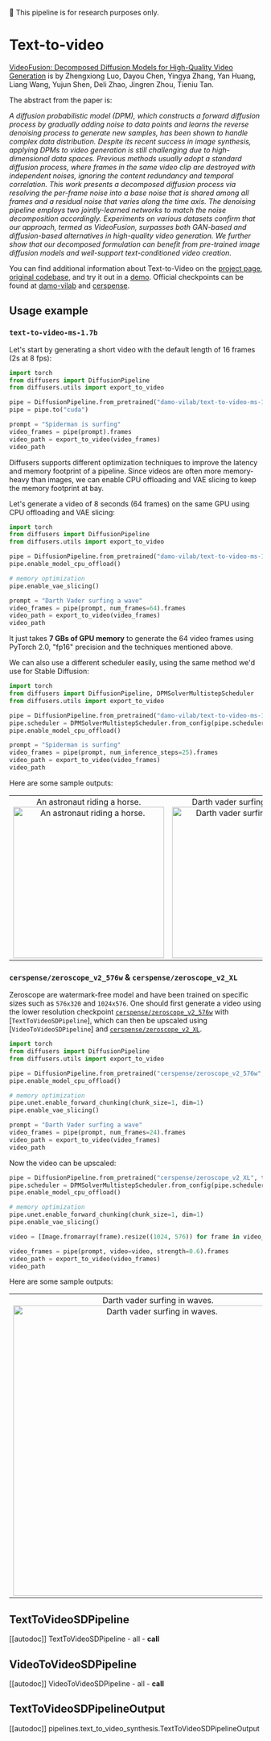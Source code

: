<!--Copyright 2023 The HuggingFace Team. All rights reserved.

Licensed under the Apache License, Version 2.0 (the "License"); you may not use this file except in compliance with
the License. You may obtain a copy of the License at

http://www.apache.org/licenses/LICENSE-2.0

Unless required by applicable law or agreed to in writing, software distributed under the License is distributed on
an "AS IS" BASIS, WITHOUT WARRANTIES OR CONDITIONS OF ANY KIND, either express or implied. See the License for the
specific language governing permissions and limitations under the License.
-->

<Tip warning={true}>

🧪 This pipeline is for research purposes only. 

</Tip>

# Text-to-video

[VideoFusion: Decomposed Diffusion Models for High-Quality Video Generation](https://huggingface.co/papers/2303.08320) is by Zhengxiong Luo, Dayou Chen, Yingya Zhang, Yan Huang, Liang Wang, Yujun Shen, Deli Zhao, Jingren Zhou, Tieniu Tan.

The abstract from the paper is:

*A diffusion probabilistic model (DPM), which constructs a forward diffusion process by gradually adding noise to data points and learns the reverse denoising process to generate new samples, has been shown to handle complex data distribution. Despite its recent success in image synthesis, applying DPMs to video generation is still challenging due to high-dimensional data spaces. Previous methods usually adopt a standard diffusion process, where frames in the same video clip are destroyed with independent noises, ignoring the content redundancy and temporal correlation. This work presents a decomposed diffusion process via resolving the per-frame noise into a base noise that is shared among all frames and a residual noise that varies along the time axis. The denoising pipeline employs two jointly-learned networks to match the noise decomposition accordingly. Experiments on various datasets confirm that our approach, termed as VideoFusion, surpasses both GAN-based and diffusion-based alternatives in high-quality video generation. We further show that our decomposed formulation can benefit from pre-trained image diffusion models and well-support text-conditioned video creation.*

You can find additional information about Text-to-Video on the [project page](https://modelscope.cn/models/damo/text-to-video-synthesis/summary), [original codebase](https://github.com/modelscope/modelscope/), and try it out in a [demo](https://huggingface.co/spaces/damo-vilab/modelscope-text-to-video-synthesis). Official checkpoints can be found at [damo-vilab](https://huggingface.co/damo-vilab) and [cerspense](https://huggingface.co/cerspense).

## Usage example 

### `text-to-video-ms-1.7b`

Let's start by generating a short video with the default length of 16 frames (2s at 8 fps):

```python 
import torch
from diffusers import DiffusionPipeline
from diffusers.utils import export_to_video

pipe = DiffusionPipeline.from_pretrained("damo-vilab/text-to-video-ms-1.7b", torch_dtype=torch.float16, variant="fp16")
pipe = pipe.to("cuda")

prompt = "Spiderman is surfing"
video_frames = pipe(prompt).frames
video_path = export_to_video(video_frames)
video_path
```

Diffusers supports different optimization techniques to improve the latency
and memory footprint of a pipeline. Since videos are often more memory-heavy than images,
we can enable CPU offloading and VAE slicing to keep the memory footprint at bay.

Let's generate a video of 8 seconds (64 frames) on the same GPU using CPU offloading and VAE slicing:

```python
import torch
from diffusers import DiffusionPipeline
from diffusers.utils import export_to_video

pipe = DiffusionPipeline.from_pretrained("damo-vilab/text-to-video-ms-1.7b", torch_dtype=torch.float16, variant="fp16")
pipe.enable_model_cpu_offload()

# memory optimization
pipe.enable_vae_slicing()

prompt = "Darth Vader surfing a wave"
video_frames = pipe(prompt, num_frames=64).frames
video_path = export_to_video(video_frames)
video_path
```

It just takes **7 GBs of GPU memory** to generate the 64 video frames using PyTorch 2.0, "fp16" precision and the techniques mentioned above.

We can also use a different scheduler easily, using the same method we'd use for Stable Diffusion:

```python
import torch
from diffusers import DiffusionPipeline, DPMSolverMultistepScheduler
from diffusers.utils import export_to_video

pipe = DiffusionPipeline.from_pretrained("damo-vilab/text-to-video-ms-1.7b", torch_dtype=torch.float16, variant="fp16")
pipe.scheduler = DPMSolverMultistepScheduler.from_config(pipe.scheduler.config)
pipe.enable_model_cpu_offload()

prompt = "Spiderman is surfing"
video_frames = pipe(prompt, num_inference_steps=25).frames
video_path = export_to_video(video_frames)
video_path
```

Here are some sample outputs: 

<table>
    <tr>
        <td><center>
        An astronaut riding a horse.
        <br>
        <img src="https://huggingface.co/datasets/huggingface/documentation-images/resolve/main/diffusers/astr.gif"
            alt="An astronaut riding a horse."
            style="width: 300px;" />
        </center></td>
        <td ><center>
        Darth vader surfing in waves.
        <br>
        <img src="https://huggingface.co/datasets/huggingface/documentation-images/resolve/main/diffusers/vader.gif"
            alt="Darth vader surfing in waves."
            style="width: 300px;" />
        </center></td>
    </tr>
</table>

### `cerspense/zeroscope_v2_576w` & `cerspense/zeroscope_v2_XL`

Zeroscope are watermark-free model and have been trained on specific sizes such as `576x320` and `1024x576`.
One should first generate a video using the lower resolution checkpoint [`cerspense/zeroscope_v2_576w`](https://huggingface.co/cerspense/zeroscope_v2_576w) with [`TextToVideoSDPipeline`],
which can then be upscaled using [`VideoToVideoSDPipeline`] and [`cerspense/zeroscope_v2_XL`](https://huggingface.co/cerspense/zeroscope_v2_XL).


```py
import torch
from diffusers import DiffusionPipeline
from diffusers.utils import export_to_video

pipe = DiffusionPipeline.from_pretrained("cerspense/zeroscope_v2_576w", torch_dtype=torch.float16)
pipe.enable_model_cpu_offload()

# memory optimization
pipe.unet.enable_forward_chunking(chunk_size=1, dim=1)
pipe.enable_vae_slicing()

prompt = "Darth Vader surfing a wave"
video_frames = pipe(prompt, num_frames=24).frames
video_path = export_to_video(video_frames)
video_path
```

Now the video can be upscaled:

```py
pipe = DiffusionPipeline.from_pretrained("cerspense/zeroscope_v2_XL", torch_dtype=torch.float16)
pipe.scheduler = DPMSolverMultistepScheduler.from_config(pipe.scheduler.config)
pipe.enable_model_cpu_offload()

# memory optimization
pipe.unet.enable_forward_chunking(chunk_size=1, dim=1)
pipe.enable_vae_slicing()

video = [Image.fromarray(frame).resize((1024, 576)) for frame in video_frames]

video_frames = pipe(prompt, video=video, strength=0.6).frames
video_path = export_to_video(video_frames)
video_path
```

Here are some sample outputs: 

<table>
    <tr>
        <td ><center>
        Darth vader surfing in waves.
        <br>
        <img src="https://huggingface.co/datasets/huggingface/documentation-images/resolve/main/diffusers/darthvader_cerpense.gif"
            alt="Darth vader surfing in waves."
            style="width: 576px;" />
        </center></td>
    </tr>
</table>

## TextToVideoSDPipeline
[[autodoc]] TextToVideoSDPipeline
	- all
	- __call__

## VideoToVideoSDPipeline
[[autodoc]] VideoToVideoSDPipeline
	- all
	- __call__

## TextToVideoSDPipelineOutput
[[autodoc]] pipelines.text_to_video_synthesis.TextToVideoSDPipelineOutput